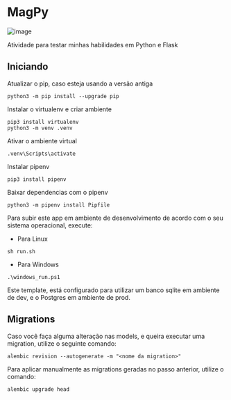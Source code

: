 # MagPy
![image](https://user-images.githubusercontent.com/49960425/134746779-83f24049-74a6-4fbd-8dbc-85aed032b752.png)

Atividade para testar minhas habilidades em Python e Flask

## Iniciando

Atualizar o pip, caso esteja usando a versão antiga
```
python3 -m pip install --upgrade pip
```

Instalar o virtualenv e criar ambiente
```
pip3 install virtualenv
python3 -m venv .venv
```

Ativar o ambiente virtual
```
.venv\Scripts\activate
```

Instalar pipenv
```
pip3 install pipenv
```

Baixar dependencias com o pipenv
```
python3 -m pipenv install Pipfile
```

Para subir este app em ambiente de desenvolvimento de acordo com o seu sistema operacional, execute:

- Para Linux

```
sh run.sh
```

- Para Windows

```
.\windows_run.ps1
```

Este template, está configurado para utilizar um banco sqlite em ambiente de dev, e o Postgres em ambiente de prod.

## Migrations

Caso você faça alguma alteração nas models, e queira executar uma migration, utilize o seguinte comando:

```
alembic revision --autogenerate -m "<nome da migration>"
```

Para aplicar manualmente as migrations geradas no passo anterior, utilize o comando:

```
alembic upgrade head
```
